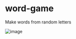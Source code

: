 # word-game
Make words from random letters

![image](https://user-images.githubusercontent.com/1120896/82769200-80b93a00-9e01-11ea-8caf-c53e3b91b6aa.png)


